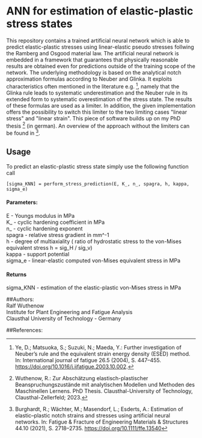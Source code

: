 # ANN for estimation of elastic-plastic stress states

This repository contains a trained artificial neural network which is able to predict elastic-plastic stresses using linear-elastic pseudo stresses follwing the Ramberg and Osgood material law.
The artificial neural network is embedded in a framework that guarantees that physically reasonable results are obtained even for predictions outside of the training scope of the network. 
The underlying methodology is based on the analytical notch approximation formulas according to Neuber and Glinka. It exploits characteristics often mentioned in the literature e.g. [^1], namely that the Glinka rule leads to systematic underestimation and the Neuber rule in its extended form to systematic overestimation of the stress state. The results of these formulas are used as a limiter. In addition, the given implementation offers the possibility to switch this limiter to the two limiting cases "linear stress" and "linear strain".
This piece of software builds up on my PhD thesis [^2] (in german). An overview of the approach without the limiters can be found in [^3]. 

## Usage
To predict an elastic-plastic stress state simply use the following function call

```
[sigma_KNN] = perform_stress_prediction(E, K_, n_, spagra, h, kappa, sigma_e)
```

#### Parameters: 
E - Youngs modulus in MPa  
K_ - cyclic hardening coefficient in MPa  
n_ - cyclic hardening exponent  
spagra - relative stress gradient in mm^-1  
h - degree of multiaxiality ( ratio of hydrostatic stress to the von-Mises equivalent stress h = sig_H / sig_v)  
kappa - support potential   
sigma_e - linear-elastic computed von-Mises equivalent stress in MPa  

#### Returns
sigma_KNN - estimation of the elastic-plastic von-Mises stress in MPa  



##Authors:  
Ralf Wuthenow  
Institute for Plant Engineering and Fatigue Analysis  
Clausthal University of Technology - Germany  

##References:  
[^1]: Ye, D.; Matsuoka, S.; Suzuki, N.; Maeda, Y.: Further investigation of Neuber’s rule and the equivalent strain energy density (ESED) method. In: International journal of fatigue 26.5 (2004), S. 447–455. https://doi.org/10.1016/j.ijfatigue.2003.10.002.  
[^2]: Wuthenow, R.: Zur Abschätzung elastisch-plastischer Beanspruchungszustände mit analytischen Modellen und Methoden des Maschinellen Lernens. PhD Thesis. Clausthal-University of Technology, Clausthal-Zellerfeld; 2023.   
[^3]: Burghardt, R.; Wächter, M.; Masendorf, L.; Esderts, A.: Estimation of elastic–plastic notch strains and stresses using artificial neural networks. In: Fatigue & Fracture of Engineering Materials & Structures 44.10 (2021), S. 2718–2735. https://doi.org/10.1111/ffe.13540  
 
